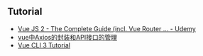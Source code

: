 ## Tutorial
* [Vue JS 2 - The Complete Guide (incl. Vue Router ... - Udemy](https://www.udemy.com/course/vuejs-2-the-complete-guide/)
* [vue中Axios的封装和API接口的管理](https://juejin.im/post/5b55c118f265da0f6f1aa354)
* [Vue CLI 3 Tutorial](https://www.youtube.com/playlist?list=PL4cUxeGkcC9iCKx06qSncuvEPZ7x1UnKD)
